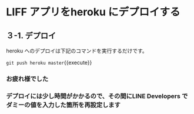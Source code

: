 # LIFF アプリをheroku にデプロイする


## ３-1. デプロイ

heroku へのデプロイは下記のコマンドを実行するだけです。

`git push heroku master`{{execute}}


### お疲れ様でした
### デプロイには少し時間がかかるので、その間にLINE Developers でダミーの値を入力した箇所を再設定します
